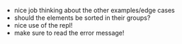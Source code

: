 - nice job thinking about the other examples/edge cases
- should the elements be sorted in their groups?
- nice use of the repl!
- make sure to read the error message!